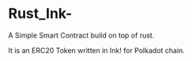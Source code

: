 # Rust_Ink-
A Simple Smart Contract build on top of rust.

It is an ERC20 Token written in Ink! for Polkadot chain.
